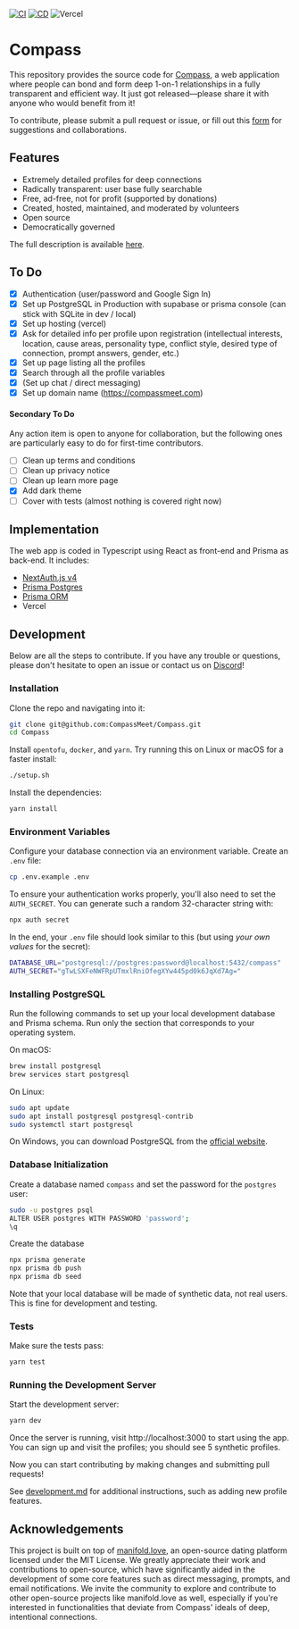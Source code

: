 
[![CI](https://github.com/CompassMeet/Compass/actions/workflows/ci.yml/badge.svg)](https://github.com/CompassMeet/Compass/actions/workflows/ci.yml)
[![CD](https://github.com/CompassMeet/Compass/actions/workflows/cd.yml/badge.svg)](https://github.com/CompassMeet/Compass/actions/workflows/cd.yml)
![Vercel](https://deploy-badge.vercel.app/vercel/bayesbond)

# Compass

This repository provides the source code for [Compass](https://compassmeet.com), a web application where people can bond and form deep 1-on-1 relationships in a fully transparent and efficient way. It just got released—please share it with anyone who would benefit from it!

To contribute, please submit a pull request or issue, or fill out this [form](https://forms.gle/tKnXUMAbEreMK6FC6) for suggestions and collaborations.

## Features

- Extremely detailed profiles for deep connections
- Radically transparent: user base fully searchable
- Free, ad-free, not for profit (supported by donations)
- Created, hosted, maintained, and moderated by volunteers
- Open source
- Democratically governed

The full description is available [here](https://martinbraquet.com/meeting-rational).

## To Do

- [x] Authentication (user/password and Google Sign In)
- [x] Set up PostgreSQL in Production with supabase or prisma console (can stick with SQLite in dev / local)
- [x] Set up hosting (vercel)
- [x] Ask for detailed info per profile upon registration (intellectual interests, location, cause areas, personality type, conflict style, desired type of connection, prompt answers, gender, etc.)
- [x] Set up page listing all the profiles
- [x] Search through all the profile variables
- [x] (Set up chat / direct messaging)
- [x] Set up domain name (https://compassmeet.com)

#### Secondary To Do

Any action item is open to anyone for collaboration, but the following ones are particularly easy to do for first-time contributors.

- [ ] Clean up terms and conditions
- [ ] Clean up privacy notice
- [ ] Clean up learn more page
- [x] Add dark theme
- [ ] Cover with tests (almost nothing is covered right now)

## Implementation

The web app is coded in Typescript using React as front-end and Prisma as back-end. It includes:

- [NextAuth.js v4](https://next-auth.js.org/)
- [Prisma Postgres](https://www.prisma.io/postgres)
- [Prisma ORM](https://www.prisma.io/orm)
- Vercel

## Development

Below are all the steps to contribute. If you have any trouble or questions, please don't hesitate to open an issue or contact us on [Discord](https://discord.gg/8Vd7jzqjun)!

### Installation

Clone the repo and navigating into it:
```bash
git clone git@github.com:CompassMeet/Compass.git
cd Compass
```

Install `opentofu`, `docker`, and `yarn`. Try running this on Linux or macOS for a faster install:
```bash
./setup.sh
```

Install the dependencies:
```bash
yarn install
```

### Environment Variables

Configure your database connection via an environment variable. Create an `.env` file:
```bash
cp .env.example .env
```

To ensure your authentication works properly, you'll also need to set the `AUTH_SECRET`. You can generate such a random 32-character string with:
```bash
npx auth secret
```

In the end, your `.env` file should look similar to this (but using _your own values_ for the secret):
```bash
DATABASE_URL="postgresql://postgres:password@localhost:5432/compass"
AUTH_SECRET="gTwLSXFeNWFRpUTmxlRniOfegXYw445pd0k6JqXd7Ag="
```

### Installing PostgreSQL

Run the following commands to set up your local development database and Prisma schema. Run only the section that corresponds to your operating system.

On macOS:
```bash
brew install postgresql
brew services start postgresql
```

On Linux:
```bash
sudo apt update
sudo apt install postgresql postgresql-contrib
sudo systemctl start postgresql
````

On Windows, you can download PostgreSQL from the [official website](https://www.postgresql.org/download/windows/).

### Database Initialization

Create a database named `compass` and set the password for the `postgres` user:
```bash
sudo -u postgres psql
ALTER USER postgres WITH PASSWORD 'password';  
\q
```

Create the database
```bash
npx prisma generate
npx prisma db push
npx prisma db seed
```
Note that your local database will be made of synthetic data, not real users. This is fine for development and testing.

### Tests

Make sure the tests pass:
```bash
yarn test
```

### Running the Development Server

Start the development server:
```bash
yarn dev
```

Once the server is running, visit http://localhost:3000 to start using the app. You can sign up and visit the profiles; you should see 5 synthetic profiles.

Now you can start contributing by making changes and submitting pull requests!

See [development.md](docs/development.md) for additional instructions, such as adding new profile features.

## Acknowledgements
This project is built on top of [manifold.love](https://github.com/sipec/polylove), an open-source dating platform licensed under the MIT License. We greatly appreciate their work and contributions to open-source, which have significantly aided in the development of some core features such as direct messaging, prompts, and email notifications. We invite the community to explore and contribute to other open-source projects like manifold.love as well, especially if you're interested in functionalities that deviate from Compass' ideals of deep, intentional connections.